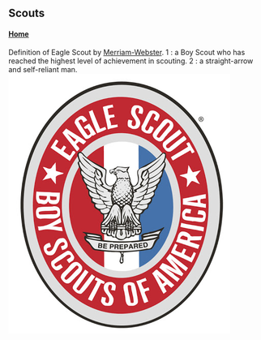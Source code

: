 
## Scouts

#### [Home](https://jscholl23.github.io/)

Definition of Eagle Scout by [Merriam-Webster](https://www.merriam-webster.com/dictionary/Eagle%20Scout).
1 : a Boy Scout who has reached the highest level of achievement in scouting.
2 : a straight-arrow and self-reliant man.
![eaglelogo](assets/eaglelogo.jpg)
